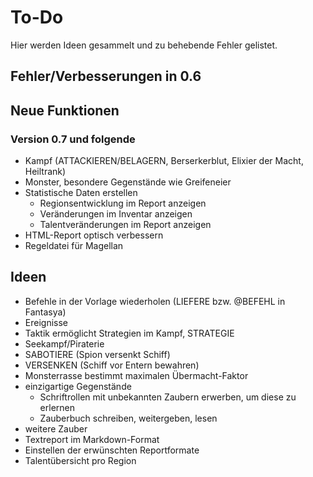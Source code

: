 # To-Do

Hier werden Ideen gesammelt und zu behebende Fehler gelistet.

## Fehler/Verbesserungen in 0.6


## Neue Funktionen

### Version 0.7 und folgende

- Kampf (ATTACKIEREN/BELAGERN, Berserkerblut, Elixier der Macht, Heiltrank)
- Monster, besondere Gegenstände wie Greifeneier
- Statistische Daten erstellen
  - Regionsentwicklung im Report anzeigen
  - Veränderungen im Inventar anzeigen
  - Talentveränderungen im Report anzeigen
- HTML-Report optisch verbessern
- Regeldatei für Magellan

## Ideen

- Befehle in der Vorlage wiederholen (LIEFERE bzw. @BEFEHL in Fantasya)
- Ereignisse
- Taktik ermöglicht Strategien im Kampf, STRATEGIE
- Seekampf/Piraterie
- SABOTIERE (Spion versenkt Schiff)
- VERSENKEN (Schiff vor Entern bewahren)
- Monsterrasse bestimmt maximalen Übermacht-Faktor
- einzigartige Gegenstände
  - Schriftrollen mit unbekannten Zaubern erwerben, um diese zu erlernen
  - Zauberbuch schreiben, weitergeben, lesen
- weitere Zauber
- Textreport im Markdown-Format
- Einstellen der erwünschten Reportformate
- Talentübersicht pro Region
